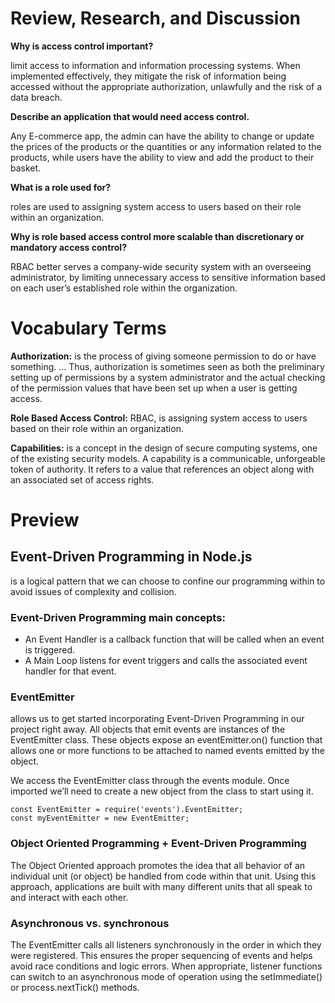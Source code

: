 # Review, Research, and Discussion

**Why is access control important?**

limit access to information and information processing systems. When implemented effectively, they mitigate the risk of information being accessed without the appropriate authorization, unlawfully and the risk of a data breach.

**Describe an application that would need access control.**

Any E-commerce app, the admin can have the ability to change or update the prices of the products or the quantities or any information related to the products, while users have the ability to view and add the product to their basket.

**What is a role used for?**

roles are used to assigning system access to users based on their role within an organization. 

**Why is role based access control more scalable than discretionary or mandatory access control?**

RBAC better serves a company-wide security system with an overseeing administrator, by limiting unnecessary access to sensitive information based on each user’s established role within the organization.

# Vocabulary Terms

**Authorization:** is the process of giving someone permission to do or have something. ... Thus, authorization is sometimes seen as both the preliminary setting up of permissions by a system administrator and the actual checking of the permission values that have been set up when a user is getting access.

**Role Based Access Control:** RBAC, is assigning system access to users based on their role within an organization.

**Capabilities:** is a concept in the design of secure computing systems, one of the existing security models. A capability is a communicable, unforgeable token of authority. It refers to a value that references an object along with an associated set of access rights. 

# Preview 

## Event-Driven Programming in Node.js

is a logical pattern that we can choose to confine our programming within to avoid issues of complexity and collision.

### Event-Driven Programming main concepts:

* An Event Handler is a callback function that will be called when an event is triggered.
* A Main Loop listens for event triggers and calls the associated event handler for that event.

### EventEmitter

allows us to get started incorporating Event-Driven Programming in our project right away.
All objects that emit events are instances of the EventEmitter class. These objects expose an eventEmitter.on() function that allows one or more functions to be attached to named events emitted by the object. 

We access the EventEmitter class through the events module. Once imported we’ll need to create a new object from the class to start using it.

    const EventEmitter = require('events').EventEmitter;
    const myEventEmitter = new EventEmitter;

### Object Oriented Programming + Event-Driven Programming

The Object Oriented approach promotes the idea that all behavior of an individual unit (or object) be handled from code within that unit. Using this approach, applications are built with many different units that all speak to and interact with each other.

### Asynchronous vs. synchronous

The EventEmitter calls all listeners synchronously in the order in which they were registered. This ensures the proper sequencing of events and helps avoid race conditions and logic errors. When appropriate, listener functions can switch to an asynchronous mode of operation using the setImmediate() or process.nextTick() methods. 



